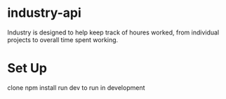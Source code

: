 # industry-api

Industry is designed to help keep track of houres worked, from individual projects to overall time spent working. 



# Set Up

clone npm install run dev to run in development
